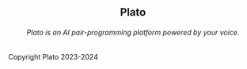<p align="center">
  <br/>
  <h2 align="center">Plato</h2>
  <h6 align="center">Plato is an AI pair-programming platform powered by your voice.</h6>
</div>


Copyright Plato 2023-2024
